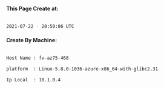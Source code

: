 
   
#### This Page Create at:

```bash

2021-07-22 - 20:50:06 UTC

```

#### Create By Machine:

```bash

Host Name : fv-az75-468

platform  : Linux-5.8.0-1036-azure-x86_64-with-glibc2.31

Ip Local  : 10.1.0.4

```

